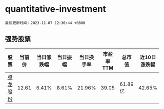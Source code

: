 # quantitative-investment

`最后更新时间：2023-11-07 12:30:44 +0800`

## 强势股票

|股票|当前价|当日涨跌幅|当日振幅|当日换手率|市盈率TTM|总市值|近10日涨跌幅|
|----|----|----|----|----|----|----|----|
|[腾龙股份](https://xueqiu.com/S/SH603158)|12.61|6.41%|8.61%|21.96%|39.05|61.89亿|42.65%|
